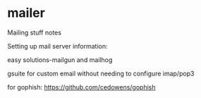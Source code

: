 # mailer
Mailing stuff notes


Setting up mail server information:

easy solutions-mailgun and mailhog

gsuite for custom email without needing to configure imap/pop3

for gophish: https://github.com/cedowens/gophish
